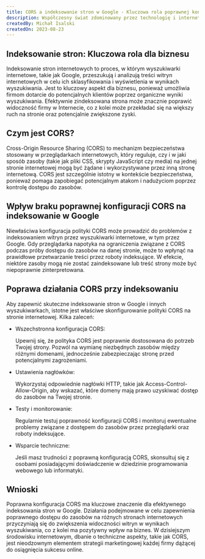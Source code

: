 ```yaml
---
title: CORS a indeksowanie stron w Google - Kluczowa rola poprawnej konfiguracji
description: Współczesny świat zdominowany przez technologię i internet wymusza na przedsiębiorcach coraz to nowsze podejścia do promocji i zwiększania widoczności swoich usług czy produktów. W tym kontekście indeksowanie stron internetowych odgrywa fundamentalną rolę, umożliwiając wyszukiwarkom internetowym, takim jak Google, skuteczne odnajdywanie i prezentowanie treści użytkownikom. Jednakże istnieje wiele czynników, które mogą wpłynąć na efektywność procesu indeksowania. Jednym z kluczowych aspektów, który może mieć wpływ na indeksowanie, jest polityka CORS (Cross-Origin Resource Sharing).
createdBy: Michał Isalski
createdOn: 2023-08-23
---
```


## Indeksowanie stron: Kluczowa rola dla biznesu
Indeksowanie stron internetowych to proces, w którym wyszukiwarki internetowe, takie jak Google, przeszukują i analizują treści witryn internetowych w celu ich sklasyfikowania i wyświetlenia w wynikach wyszukiwania. Jest to kluczowy aspekt dla biznesu, ponieważ umożliwia firmom dotarcie do potencjalnych klientów poprzez organiczne wyniki wyszukiwania. Efektywnie zindeksowana strona może znacznie poprawić widoczność firmy w Internecie, co z kolei może przekładać się na większy ruch na stronie oraz potencjalnie zwiększone zyski.
## Czym jest CORS?
Cross-Origin Resource Sharing (CORS) to mechanizm bezpieczeństwa stosowany w przeglądarkach internetowych, który reguluje, czy i w jaki sposób zasoby (takie jak pliki CSS, skrypty JavaScript czy media) na jednej stronie internetowej mogą być żądane i wykorzystywane przez inną stronę internetową. CORS jest szczególnie istotny w kontekście bezpieczeństwa, ponieważ pomaga zapobiegać potencjalnym atakom i nadużyciom poprzez kontrolę dostępu do zasobów.
## Wpływ braku poprawnej konfiguracji CORS na indeksowanie w Google
Niewłaściwa konfiguracja polityki CORS może prowadzić do problemów z indeksowaniem witryn przez wyszukiwarki internetowe, w tym przez Google. Gdy przeglądarka napotyka na ograniczenia związane z CORS podczas próby dostępu do zasobów na danej stronie, może to wpłynąć na prawidłowe przetwarzanie treści przez roboty indeksujące. W efekcie, niektóre zasoby mogą nie zostać zaindeksowane lub treść strony może być niepoprawnie zinterpretowana.
## Poprawa działania CORS przy indeksowaniu
Aby zapewnić skuteczne indeksowanie stron w Google i innych wyszukiwarkach, istotne jest właściwe skonfigurowanie polityki CORS na stronie internetowej. Kilka zaleceń:
* Wszechstronna konfiguracja CORS:

    Upewnij się, że polityka CORS jest poprawnie dostosowana do potrzeb Twojej strony. Pozwól na wymianę niezbędnych zasobów między różnymi domenami, jednocześnie zabezpieczając stronę przed potencjalnymi zagrożeniami.
* Ustawienia nagłówków:

    Wykorzystaj odpowiednie nagłówki HTTP, takie jak Access-Control-Allow-Origin, aby wskazać, które domeny mają prawo uzyskiwać dostęp do zasobów na Twojej stronie.
* Testy i monitorowanie:

    Regularnie testuj poprawność konfiguracji CORS i monitoruj ewentualne problemy związane z dostępem do zasobów przez przeglądarki oraz roboty indeksujące.
* Wsparcie techniczne:

    Jeśli masz trudności z poprawną konfiguracją CORS, skonsultuj się z osobami posiadającymi doświadczenie w dziedzinie programowania webowego lub informatyki.
## Wnioski
Poprawna konfiguracja CORS ma kluczowe znaczenie dla efektywnego indeksowania stron w Google. Działania podejmowane w celu zapewnienia poprawnego dostępu do zasobów na różnych stronach internetowych przyczyniają się do zwiększenia widoczności witryn w wynikach wyszukiwania, co z kolei ma pozytywny wpływ na biznes. W dzisiejszym środowisku internetowym, dbanie o techniczne aspekty, takie jak CORS, jest nieodzownym elementem strategii marketingowej każdej firmy dążącej do osiągnięcia sukcesu online.

